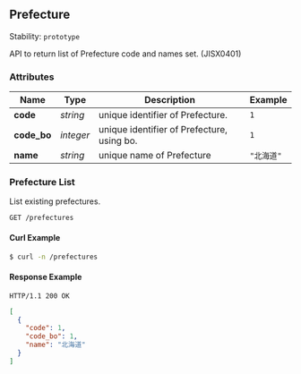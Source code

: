 
## <a name="resource-prefecture">Prefecture</a>

Stability: `prototype`

API to return list of Prefecture code and names set. (JISX0401)

### Attributes

| Name | Type | Description | Example |
| ------- | ------- | ------- | ------- |
| **code** | *string* | unique identifier of Prefecture. | `1` |
| **code_bo** | *integer* | unique identifier of Prefecture, using bo. | `1` |
| **name** | *string* | unique name of Prefecture | `"北海道"` |

### <a name="link-GET-prefecture-/prefectures">Prefecture List</a>

List existing prefectures.

```
GET /prefectures
```


#### Curl Example

```bash
$ curl -n /prefectures
```


#### Response Example

```
HTTP/1.1 200 OK
```

```json
[
  {
    "code": 1,
    "code_bo": 1,
    "name": "北海道"
  }
]
```


